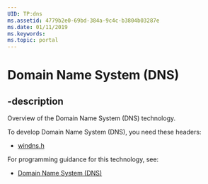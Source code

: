 ```yaml
---
UID: TP:dns
ms.assetid: 4779b2e0-69bd-384a-9c4c-b3804b03287e
ms.date: 01/11/2019
ms.keywords: 
ms.topic: portal
---
```


# Domain Name System (DNS)

## -description

Overview of the Domain Name System (DNS) technology.

To develop Domain Name System (DNS), you need these headers:

 * [windns.h](../windns/index.md)

For programming guidance for this technology, see:
* [Domain Name System (DNS)](/windows/desktop/dns)

